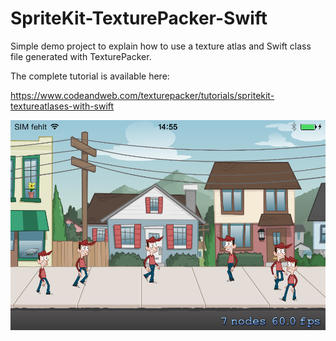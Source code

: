 SpriteKit-TexturePacker-Swift
=============================

Simple demo project to explain how to use a texture atlas and Swift class file generated with TexturePacker.

The complete tutorial is available here:

https://www.codeandweb.com/texturepacker/tutorials/spritekit-textureatlases-with-swift

![screenshot](screenshot-iphone.png "Screenshot of the demo project")
